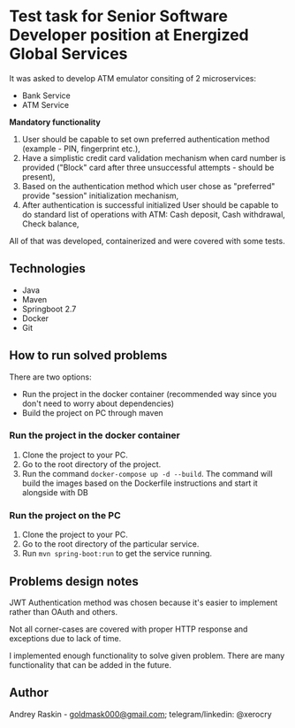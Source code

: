 # Test task for Senior Software Developer position at Energized Global Services
It was asked to develop ATM emulator consiting of 2 microservices: 
* Bank Service
* ATM Service 

**Mandatory functionality**
1. User should be capable to set own preferred authentication method (example - PIN, fingerprint etc.),
2. Have a simplistic credit card validation mechanism when card number is provided ("Block" card after three unsuccessful attempts - should be present),
3. Based on the authentication method which user chose as "preferred" provide "session" initialization mechanism,
4. After authentication is successful initialized User should be capable to do standard list of operations with ATM: Cash deposit, Cash withdrawal, Check balance,

All of that was developed, containerized and were covered with some tests.

## Technologies
* Java
* Maven
* Springboot 2.7
* Docker
* Git

## How to run solved problems
There are two options:

* Run the project in the docker container (recommended way since you don't need to worry about dependencies)
* Build the project on PC through maven

### Run the project in the docker container
1. Clone the project to your PC.
2. Go to the root directory of the project.
3. Run the command `docker-compose up -d --build`. The command will build the images based on the Dockerfile instructions and start it alongside with DB

### Run the project on the PC
1. Clone the project to your PC.
2. Go to the root directory of the particular service.
3. Run `mvn spring-boot:run` to get the service running.

## Problems design notes
JWT Authentication method was chosen because it's easier to implement rather than OAuth and others.

Not all corner-cases are covered with proper HTTP response and exceptions due to lack of time.

I implemented enough functionality to solve given problem. There are many functionality that can be added in the future.

## Author
Andrey Raskin - goldmask000@gmail.com; telegram/linkedin: @xerocry